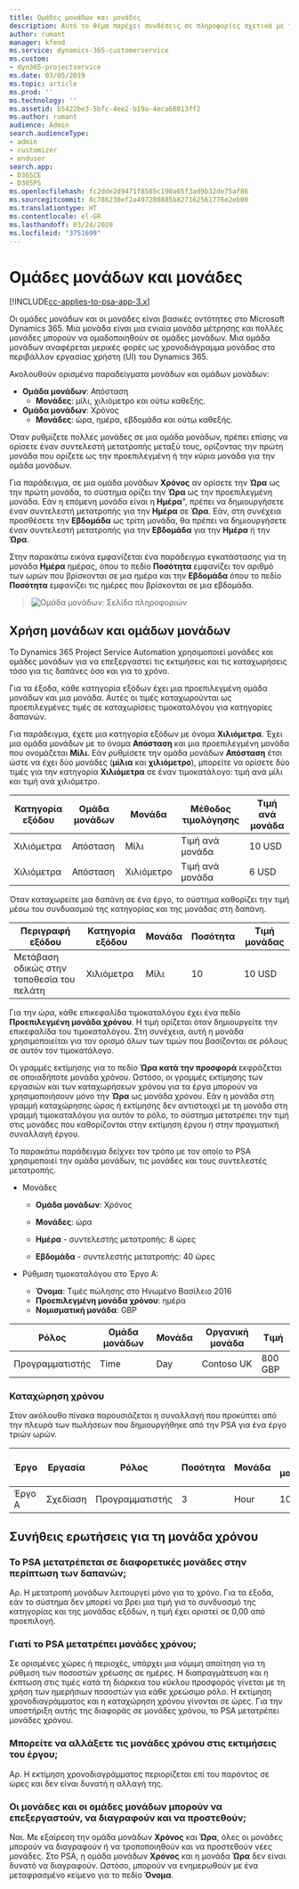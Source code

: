 ```yaml
---
title: Ομάδες μονάδων και μονάδες
description: Αυτό το θέμα παρέχει συνδέσεις σε πληροφορίες σχετικά με τις ομάδες μονάδων και τις μονάδες.
author: rumant
manager: kfend
ms.service: dynamics-365-customerservice
ms.custom:
- dyn365-projectservice
ms.date: 03/05/2019
ms.topic: article
ms.prod: ''
ms.technology: ''
ms.assetid: b5422be3-5bfc-4ee2-b19a-4eca68813ff2
ms.author: rumant
audience: Admin
search.audienceType:
- admin
- customizer
- enduser
search.app:
- D365CE
- D365PS
ms.openlocfilehash: fc2dde2d9471f8585c190a65f3ad9b32de75af86
ms.sourcegitcommit: 8c786230ef2a497280885b827162561776e2eb00
ms.translationtype: HT
ms.contentlocale: el-GR
ms.lasthandoff: 03/24/2020
ms.locfileid: "3751699"
---
```

# <a name="unit-groups-and-units"></a>Ομάδες μονάδων και μονάδες

[!INCLUDE[cc-applies-to-psa-app-3.x](../includes/cc-applies-to-psa-app-3x.md)]

Οι ομάδες μονάδων και οι μονάδες είναι βασικές οντότητες στο Microsoft Dynamics 365. Μια μονάδα είναι μια ενιαία μονάδα μέτρησης και πολλές μονάδες μπορούν να ομαδοποιηθούν σε ομάδες μονάδων. Μια ομάδα μονάδων αναφέρεται μερικές φορές ως χρονοδιάγραμμα μονάδας στο περιβάλλον εργασίας χρήστη (UI) του Dynamics 365. 

Ακολουθούν ορισμένα παραδείγματα μονάδων και ομάδων μονάδων:
 
- **Ομάδα μονάδων**: Απόσταση 
    - **Μονάδες**: μίλι, χιλιόμετρο και ούτω καθεξής.
- **Ομάδα μονάδων**: Χρόνος
    - **Μονάδες**: ώρα, ημέρα, εβδομάδα και ούτω καθεξής. 

Όταν ρυθμίζετε πολλές μονάδες σε μια ομάδα μονάδων, πρέπει επίσης να ορίσετε έναν συντελεστή μετατροπής μεταξύ τους, ορίζοντας την πρώτη μονάδα που ορίζετε ως την προεπιλεγμένη ή την κύρια μονάδα για την ομάδα μονάδων. 

Για παράδειγμα, σε μια ομάδα μονάδων **Χρόνος** αν ορίσετε την **Ώρα** ως την πρώτη μονάδα, το σύστημα ορίζει την **Ώρα** ως την προεπιλεγμένη μονάδα. Εάν η επόμενη μονάδα είναι η **Ημέρα**", πρέπει να δημιουργήσετε έναν συντελεστή μετατροπής για την **Ημέρα** σε **Ώρα**. Εάν, στη συνέχεια προσθέσετε την **Εβδομάδα** ως τρίτη μονάδα, θα πρέπει να δημιουργήσετε έναν συντελεστή μετατροπής για την **Εβδομάδα** για την **Ημέρα** ή την **Ώρα**. 

Στην παρακάτω εικόνα εμφανίζεται ένα παράδειγμα εγκατάστασης για τη μονάδα **Ημέρα** ημέρας, όπου το πεδίο **Ποσότητα** εμφανίζει τον αριθμό των ωρών που βρίσκονται σε μια ημέρα και την **Εβδομάδα** όπου το πεδίο **Ποσότητα** εμφανίζει τις ημέρες που βρίσκονται σε μια εβδομάδα.

> ![Ομάδα μονάδων: Σελίδα πληροφοριών](media/advanced-2.png)

## <a name="using-units-and-unit-groups"></a>Χρήση μονάδων και ομάδων μονάδων

Το Dynamics 365 Project Service Automation χρησιμοποιεί μονάδες και ομάδες μονάδων για να επεξεργαστεί τις εκτιμήσεις και τις καταχωρήσεις τόσο για τις δαπάνες όσο και για το χρόνο. 

Για τα έξοδα, κάθε κατηγορία εξόδων έχει μια προεπιλεγμένη ομάδα μονάδων και μια μονάδα. Αυτές οι τιμές καταχωρούνται ως προεπιλεγμένες τιμές σε καταχωρίσεις τιμοκαταλόγου για κατηγορίες δαπανών. 

Για παράδειγμα, έχετε μια κατηγορία εξόδων με όνομα **Χιλιόμετρα**. Έχει μια ομάδα μονάδων με το όνομα **Απόσταση** και μια προεπιλεγμένη μονάδα που ονομάζεται **Μίλι**. Εάν ρυθμίσετε την ομάδα μονάδων **Απόσταση** έτσι ώστε να έχει δύο μονάδες (**μίλια** και **χιλιόμετρο**), μπορείτε να ορίσετε δύο τιμές για την κατηγορία **Χιλιόμετρα** σε έναν τιμοκατάλογο: τιμή ανά μίλι και τιμή ανά χιλιόμετρο.

| Κατηγορία εξόδου  | Ομάδα μονάδων  | Μονάδα      | Μέθοδος τιμολόγησης  | Τιμή ανά μονάδα  |
|-------------------|---------------|-----------|-------------------|-------------------|
| Χιλιόμετρα           | Απόσταση      | Μίλι      | Τιμή ανά μονάδα    | 10 USD            |
| Χιλιόμετρα           | Απόσταση      | Χιλιόμετρο | Τιμή ανά μονάδα    |  6 USD            |

Όταν καταχωρείτε μια δαπάνη σε ένα έργο, το σύστημα καθορίζει την τιμή μέσω του συνδυασμού της κατηγορίας και της μονάδας στη δαπάνη. 

| Περιγραφή εξόδου        | Κατηγορία εξόδου  | Μονάδα  | Ποσότητα  | Τιμή μονάδας   |
|----------------------------|---------------------|-------|-----------|----------------|
| Μετάβαση οδικώς στην τοποθεσία του πελάτη | Χιλιόμετρα             | Μίλι  | 10        | 10 USD         |

Για την ώρα, κάθε επικεφαλίδα τιμοκαταλόγου έχει ένα πεδίο **Προεπιλεγμένη μονάδα χρόνου**. Η τιμή ορίζεται όταν δημιουργείτε την επικεφαλίδα του τιμοκαταλόγου. Στη συνέχεια, αυτή η μονάδα χρησιμοποιείται για τον ορισμό όλων των τιμών που βασίζονται σε ρόλους σε αυτόν τον τιμοκατάλογο.

Οι γραμμές εκτίμησης για το πεδίο **Ώρα κατά την προσφορά** εκφράζεται σε οποιαδήποτε μονάδα χρόνου. Ωστόσο, οι γραμμές εκτίμησης των εργασιών και των καταχωρήσεων χρόνου για τα έργα μπορούν να χρησιμοποιήσουν μόνο την **Ώρα** ως μονάδα χρόνου. Εάν η μονάδα στη γραμμή καταχώρησης ώρας ή εκτίμησης δεν αντιστοιχεί με τη μονάδα στη γραμμή τιμοκαταλόγου για αυτόν το ρόλο, το σύστημα μετατρέπει την τιμή στις μονάδες που καθορίζονται στην εκτίμηση έργου ή στην πραγματική συναλλαγή έργου.

Το παρακάτω παράδειγμα δείχνει τον τρόπο με τον οποίο το PSA χρησιμοποιεί την ομάδα μονάδων, τις μονάδες και τους συντελεστές μετατροπής.
- Μονάδες

   - **Ομάδα μονάδων**: Χρόνος 
   - **Μονάδες**: ώρα 
    
    - **Ημέρα** - συντελεστής μετατροπής: 8 ώρες       
    - **Εβδομάδα** - συντελεστής μετατροπής: 40 ώρες  
        
- Ρύθμιση τιμοκαταλόγου στο Έργο A:

    - **Όνομα**: Τιμές πώλησης στο Ηνωμένο Βασίλειο 2016 
    - **Προεπιλεγμένη μονάδα χρόνου**: ημέρα 
    - **Νομισματική μονάδα**: GBP

| Ρόλος      | Ομάδα μονάδων | Μονάδα | Οργανική μονάδα | Τιμή   |
|-----------|------------|------|---------------------|---------|
| Προγραμματιστής | Time       | Day  | Contoso UK          | 800 GBP |

### <a name="time-entry"></a>Καταχώρηση χρόνου

Στον ακόλουθο πίνακα παρουσιάζεται η συναλλαγή που προκύπτει από την πλευρά των πωλήσεων που δημιουργήθηκε από την PSA για ένα έργο τριών ωρών.


| Έργο   | Εργασία    | Ρόλος      | Ποσότητα | Μονάδα  | Τιμή μονάδας | Ποσό μη χρέωσιμων πωλήσεων |
|-----------|---------|-----------|----------|-------|------------|-----------------------|
| Έργο Α | Σχεδίαση  | Προγραμματιστής | 3        | Hour  | 100 GBP    | 300 GBP               |

## <a name="time-unit-faq"></a>Συνήθεις ερωτήσεις για τη μονάδα χρόνου

### <a name="does-psa-convert-to-different-units-in-the-case-of-expenses"></a>Το PSA μετατρέπεται σε διαφορετικές μονάδες στην περίπτωση των δαπανών;
Αρ. Η μετατροπή μονάδων λειτουργεί μόνο για το χρόνο. Για τα έξοδα, εάν το σύστημα δεν μπορεί να βρει μια τιμή για το συνδυασμό της κατηγορίας και της μονάδας εξόδων, η τιμή έχει οριστεί σε 0,00 από προεπιλογή.

### <a name="why-does-psa-convert-time-units"></a>Γιατί το PSA μετατρέπει μονάδες χρόνου;
Σε ορισμένες χώρες ή περιοχές, υπάρχει μια νόμιμη απαίτηση για τη ρύθμιση των ποσοστών χρέωσης σε ημέρες. Η διαπραγμάτευση και η έκπτωση στις τιμές κατά τη διάρκεια του κύκλου προσφοράς γίνεται με τη χρήση των ημερήσιων ποσοστών για κάθε χρεώσιμο ρόλο. Η εκτίμηση χρονοδιαγράμματος και η καταχώρηση χρόνου γίνονται σε ώρες. Για την υποστήριξη αυτής της διαφοράς σε μονάδες χρόνου, το PSA μετατρέπει μονάδες χρόνου.

### <a name="can-time-units-be-changed-on-project-estimates"></a>Μπορείτε να αλλάξετε τις μονάδες χρόνου στις εκτιμήσεις του έργου;
Αρ. Η εκτίμηση χρονοδιαγράμματος περιορίζεται επί του παρόντος σε ώρες και δεν είναι δυνατή η αλλαγή της.

### <a name="can-units-and-unit-groups-be-edited-deleted-and-added"></a>Οι μονάδες και οι ομάδες μονάδων μπορούν να επεξεργαστούν, να διαγραφούν και να προστεθούν;
Ναι. Με εξαίρεση την ομάδα μονάδων **Χρόνος** και **Ώρα**, όλες οι μονάδες μπορούν να διαγραφούν ή να τροποποιηθούν και να προστεθούν νέες μονάδες. Στο PSA, η ομάδα μονάδων **Χρόνος** και η μονάδα **Ώρα** δεν είναι δυνατό να διαγραφούν. Ωστόσο, μπορούν να ενημερωθούν με ένα μεταφρασμένο κείμενο για το πεδίο **Όνομα**.
